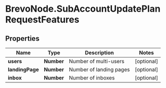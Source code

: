 # BrevoNode.SubAccountUpdatePlanRequestFeatures

## Properties
Name | Type | Description | Notes
------------ | ------------- | ------------- | -------------
**users** | **Number** | Number of multi-users | [optional] 
**landingPage** | **Number** | Number of landing pages | [optional] 
**inbox** | **Number** | Number of inboxes | [optional] 


